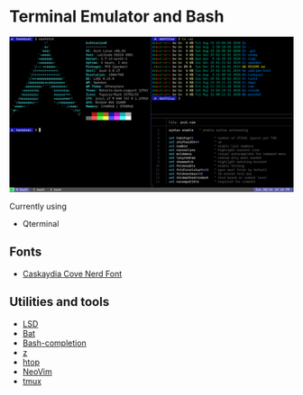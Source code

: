 # Terminal Emulator and Bash

![Terminal](terminalss.png)

Currently using 
- Qterminal

## Fonts
- [Caskaydia Cove Nerd Font](https://github.com/ryanoasis/nerd-fonts/tree/master/patched-fonts/CascadiaCode)

## Utilities and tools
- [LSD](https://github.com/Peltoche/lsd)
- [Bat](https://github.com/sharkdp/bat)
- [Bash-completion](https://github.com/scop/bash-completion)
- [z](https://github.com/rupa/z)
- [htop](https://hisham.hm/htop/)
- [NeoVim](https://neovim.io)
- [tmux](https://github.com/tmux/tmux/wiki)
